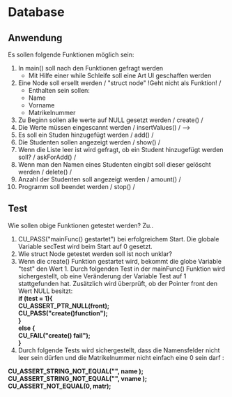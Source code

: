# Database

## Anwendung

Es sollen folgende Funktionen möglich sein:
 1. In main() soll nach den Funktionen gefragt werden
    - Mit Hilfe einer while Schleife soll eine Art UI geschaffen werden
 2. Eine Node soll ersellt werden  / "struct node" !Geht nicht als Funktion! /
    - Enthalten sein sollen:
    - Name
    - Vorname
    - Matrikelnummer
 3. Zu Beginn sollen alle werte auf NULL gesetzt werden / create() /
 4. Die Werte müssen eingescannt werden / insertValues()  / -->
  41.  Es soll ein Studen hinzugefügt werden / add() / 
 5. Die Studenten sollen angezeigt werden / show() /
 51. Wenn die Liste leer ist wird gefragt, ob ein Student hinzugefügt werden soll? / askForAdd() /
 6. Wenn man den Namen eines Studenten eingibt soll dieser gelöscht werden / delete() /
 7. Anzahl der Studenten soll angezeigt werden / amount() /
 8. Programm soll beendet werden / stop() /

## Test
Wie sollen obige Funktionen getestet werden? Zu..
1. CU_PASS("mainFunc() gestartet") bei erfolgreichem Start.
Die globale Variable secTest wird beim Start auf 0 gesetzt.
2. Wie struct Node getestet werden soll ist noch unklar?
3. Wenn die create() Funktion gestartet wird, bekommt die globe Variable "test" den Wert 1. Durch folgenden Test in der mainFunc() Funktion wird sichergestellt, ob eine Veränderung der Variable Test auf 1 stattgefunden hat. Zusätzlich wird überprüft, ob der Pointer front den Wert NULL besitzt: </br>
<b>if (test = 1){</br>
        CU_ASSERT_PTR_NULL(front);</br>
        CU_PASS("create()function");</br>
       }</br>
    else {</br>
        CU_FAIL("create() fail");</br>
    }</br> </b>
4. Durch folgende Tests wird sichergestellt, dass die Namensfelder nicht leer sein dürfen und die Matrikelnummer nicht einfach eine 0 sein darf : </br>
<b>
CU_ASSERT_STRING_NOT_EQUAL("", name );
    CU_ASSERT_STRING_NOT_EQUAL("", vname );
    CU_ASSERT_NOT_EQUAL(0, matr); </b>

